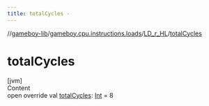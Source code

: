```yaml
---
title: totalCycles -
---
```

//[gameboy-lib](../../index.md)/[gameboy.cpu.instructions.loads](../index.md)/[LD_r_HL](index.md)/[totalCycles](total-cycles.md)



# totalCycles  
[jvm]  
Content  
open override val [totalCycles](total-cycles.md): [Int](https://kotlinlang.org/api/latest/jvm/stdlib/kotlin/-int/index.html) = 8  




